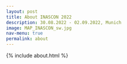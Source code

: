 ```yaml
---
layout: post
title: About INASCON 2022
description: 30.08.2022 - 02.09.2022, Munich
image: MAP_INASCON_sw.jpg
nav-menu: true
permalink: about
---
```


 {% include about.html %}